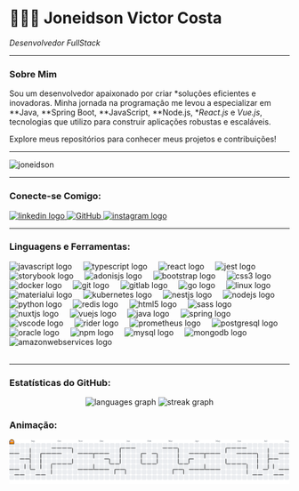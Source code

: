 # 👨🏻‍💻 Joneidson Victor Costa 

*Desenvolvedor FullStack*

---

### Sobre Mim

Sou um desenvolvedor apaixonado por criar *soluções eficientes e inovadoras. Minha jornada na programação me levou a especializar em **Java, **Spring Boot, **JavaScript, **Node.js, **React.js* e *Vue.js*, tecnologias que utilizo para construir aplicações robustas e escaláveis.

Explore meus repositórios para conhecer meus projetos e contribuições!

---

<p align="left"> 
    <img src="https://komarev.com/ghpvc/?username=joneidson&label=Profile%20views&color=0e75b6&style=flat" alt="joneidson" /> 
</p>

---

### Conecte-se Comigo:

<div align="left">
    <a href="https://www.linkedin.com/in/joneidson-costa-bab5b22a7/" onclick="window.open(this.href); return true;" 
       rel="noreferrer">
        <img src="https://raw.githubusercontent.com/maurodesouza/profile-readme-generator/master/src/assets/icons/social/linkedin/default.svg" width="52" height="40" alt="linkedin logo" />
    </a>
    <a href="https://github.com/Joneidson" target="_blank" rel="noreferrer">
        <img src="https://cdn.jsdelivr.net/npm/simple-icons@3.0.1/icons/github.svg" alt="GitHub" width="40" height="40"/>
    </a>
    <a href="https://www.instagram.com/santoo__victor/?igsh=ZW56emI2MHZtcndj#" target="_blank" rel="noreferrer">
        <img src="https://raw.githubusercontent.com/maurodesouza/profile-readme-generator/master/src/assets/icons/social/instagram/default.svg" width="52" height="40" alt="instagram logo" />
    </a>
</div>



---

### Linguagens e Ferramentas:

<div align="left">
    <img src="https://cdn.jsdelivr.net/gh/devicons/devicon/icons/javascript/javascript-original.svg" height="40" alt="javascript logo" />
    <img width="12" />
    <img src="https://cdn.jsdelivr.net/gh/devicons/devicon/icons/typescript/typescript-original.svg" height="40" alt="typescript logo" />
    <img width="12" />
    <img src="https://cdn.jsdelivr.net/gh/devicons/devicon/icons/react/react-original.svg" height="40" alt="react logo" />
    <img width="12" />
    <img src="https://cdn.jsdelivr.net/gh/devicons/devicon/icons/jest/jest-plain.svg" height="40" alt="jest logo" />
    <img width="12" />
    <img src="https://cdn.jsdelivr.net/gh/devicons/devicon/icons/storybook/storybook-original.svg" height="40" alt="storybook logo" />
    <img width="12" />
    <img src="https://cdn.jsdelivr.net/gh/devicons/devicon/icons/adonisjs/adonisjs-original.svg" height="40" alt="adonisjs logo" />
    <img width="12" />
    <img src="https://cdn.jsdelivr.net/gh/devicons/devicon/icons/bootstrap/bootstrap-original.svg" height="40" alt="bootstrap logo" />
    <img width="12" />
    <img src="https://cdn.jsdelivr.net/gh/devicons/devicon/icons/css3/css3-original.svg" height="40" alt="css3 logo" />
    <img width="12" />
    <img src="https://cdn.jsdelivr.net/gh/devicons/devicon/icons/docker/docker-original.svg" height="40" alt="docker logo" />
    <img width="12" />
    <img src="https://cdn.jsdelivr.net/gh/devicons/devicon/icons/git/git-original.svg" height="40" alt="git logo" />
    <img width="12" />
    <img src="https://cdn.jsdelivr.net/gh/devicons/devicon/icons/gitlab/gitlab-original.svg" height="40" alt="gitlab logo" />
    <img width="12" />
    <img src="https://cdn.jsdelivr.net/gh/devicons/devicon/icons/go/go-original.svg" height="40" alt="go logo" />
    <img width="12" />
    <img src="https://cdn.jsdelivr.net/gh/devicons/devicon/icons/linux/linux-original.svg" height="40" alt="linux logo" />
    <img width="12" />
    <img src="https://cdn.jsdelivr.net/gh/devicons/devicon/icons/materialui/materialui-original.svg" height="40" alt="materialui logo" />
    <img width="12" />
    <img src="https://cdn.jsdelivr.net/gh/devicons/devicon/icons/kubernetes/kubernetes-plain.svg" height="40" alt="kubernetes logo" />
    <img width="12" />
    <img src="https://cdn.jsdelivr.net/gh/devicons/devicon/icons/nestjs/nestjs-original.svg" height="40" alt="nestjs logo" />
    <img width="12" />
    <img src="https://cdn.jsdelivr.net/gh/devicons/devicon/icons/nodejs/nodejs-original.svg" height="40" alt="nodejs logo" />
    <img width="12" />
    <img src="https://cdn.jsdelivr.net/gh/devicons/devicon/icons/python/python-original.svg" height="40" alt="python logo" />
    <img width="12" />
    <img src="https://cdn.jsdelivr.net/gh/devicons/devicon/icons/redis/redis-original.svg" height="40" alt="redis logo" />
    <img width="12" />
    <img src="https://cdn.jsdelivr.net/gh/devicons/devicon/icons/html5/html5-original.svg" height="40" alt="html5 logo" />
    <img width="12" />
    <img src="https://cdn.jsdelivr.net/gh/devicons/devicon/icons/sass/sass-original.svg" height="40" alt="sass logo" />
    <img width="12" />
    <img src="https://cdn.jsdelivr.net/gh/devicons/devicon/icons/nuxtjs/nuxtjs-original.svg" height="40" alt="nuxtjs logo" />
    <img width="12" />
    <img src="https://cdn.jsdelivr.net/gh/devicons/devicon/icons/vuejs/vuejs-original.svg" height="40" alt="vuejs logo" />
    <img width="12" />
    <img src="https://cdn.jsdelivr.net/gh/devicons/devicon/icons/java/java-original.svg" height="40" alt="java logo" />
    <img width="12" />
    <img src="https://cdn.jsdelivr.net/gh/devicons/devicon/icons/spring/spring-original.svg" height="40" alt="spring logo" />
    <img width="12" />
    <img src="https://cdn.jsdelivr.net/gh/devicons/devicon/icons/vscode/vscode-original.svg" height="40" alt="vscode logo" />
    <img width="12" />
    <img src="https://cdn.jsdelivr.net/gh/devicons/devicon/icons/rider/rider-original.svg" height="40" alt="rider logo" />
    <img width="12" />
    <img src="https://cdn.jsdelivr.net/gh/devicons/devicon/icons/prometheus/prometheus-original.svg" height="40" alt="prometheus logo" />
    <img width="12" />
    <img src="https://cdn.jsdelivr.net/gh/devicons/devicon/icons/postgresql/postgresql-original.svg" height="40" alt="postgresql logo" />
    <img width="12" />
    <img src="https://cdn.jsdelivr.net/gh/devicons/devicon/icons/oracle/oracle-original.svg" height="40" alt="oracle logo" />
    <img width="12" />
    <img src="https://cdn.jsdelivr.net/gh/devicons/devicon/icons/npm/npm-original-wordmark.svg" height="40" alt="npm logo" />
    <img width="12" />
    <img src="https://cdn.jsdelivr.net/gh/devicons/devicon/icons/mysql/mysql-original.svg" height="40" alt="mysql logo" />
    <img width="12" />
    <img src="https://cdn.jsdelivr.net/gh/devicons/devicon/icons/mongodb/mongodb-original.svg" height="40" alt="mongodb logo" />
    <img width="12" />
    <img src="https://cdn.jsdelivr.net/gh/devicons/devicon/icons/amazonwebservices/amazonwebservices-line-wordmark.svg" height="40" alt="amazonwebservices logo" />
</div>

<br clear="both">

---

### Estatísticas do GitHub:

<div align="center">
  <img src="https://github-readme-stats.vercel.app/api/top-langs?username=joneidson&locale=en&hide_title=false&layout=compact&card_width=320&langs_count=5&theme=dracula&hide_border=false&order=2" height="150" alt="languages graph"  />
  <img src="https://streak-stats.demolab.com?user=joneidson&locale=en&mode=daily&theme=dracula&hide_border=false&border_radius=5&order=3" height="150" alt="streak graph"  />
</div>

###



### Animação:

<div align="center">
<picture>
  <source media="(prefers-color-scheme: dark)" srcset="https://raw.githubusercontent.com/joneidson/joneidson/output/pacman-contribution-graph-dark.svg">
  <source media="(prefers-color-scheme: light)" srcset="https://raw.githubusercontent.com/joneidson/joneidson/output/pacman-contribution-graph.svg">
  <img alt="Pac-Man contribution graph" src="https://raw.githubusercontent.com/joneidson/joneidson/output/pacman-contribution-graph.svg">
</picture>
</div>



